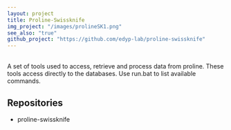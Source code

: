 ```yaml
---
layout: project
title: Proline-Swissknife
img_project: "/images/prolineSK1.png"
see_also: "true"
github_project: "https://github.com/edyp-lab/proline-swissknife"
---
```

<br>
A set of tools used to access, retrieve and process data from proline. These tools access directly to the databases.  
Use run.bat to list available commands.

## Repositories
* proline-swissknife&nbsp;&nbsp;<i class="fa fa-grayicon fa-unlock"  title="Public"></i>&nbsp;<a href="https://github.com/edyp-lab/proline-swissknife" target="_blank"><i class="fa fa-github"></i></a>
    
